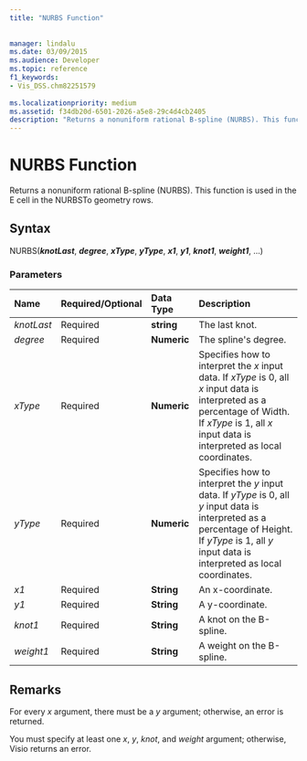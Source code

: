 ```yaml
---
title: "NURBS Function"
 
 
manager: lindalu
ms.date: 03/09/2015
ms.audience: Developer
ms.topic: reference
f1_keywords:
- Vis_DSS.chm82251579
 
ms.localizationpriority: medium
ms.assetid: f34db20d-6501-2026-a5e8-29c4d4cb2405
description: "Returns a nonuniform rational B-spline (NURBS). This function is used in the E cell in the NURBSTo geometry rows."
---
```


# NURBS Function

Returns a nonuniform rational B-spline (NURBS). This function is used in the E cell in the NURBSTo geometry rows.
  
## Syntax

NURBS(***knotLast***, ***degree***, ***xType***, ***yType***, ***x1***, ***y1***, ***knot1***, ***weight1***, ...)
  
### Parameters

|**Name**|**Required/Optional**|**Data Type**|**Description**|
|:-----|:-----|:-----|:-----|
| *knotLast* <br/> |Required  <br/> |**string** <br/> | The last knot. |
| *degree* <br/> |Required  <br/> |**Numeric** <br/> |The spline's degree. |
| *xType* <br/> |Required  <br/> |**Numeric** <br/> |Specifies how to interpret the  *x* input data. If _xType_ is 0, all _x_ input data is interpreted as a percentage of Width. If _xType_ is 1, all _x_ input data is interpreted as local coordinates. |
| *yType* <br/> |Required  <br/> |**Numeric** <br/> |Specifies how to interpret the  *y* input data. If _yType_ is 0, all _y_ input data is interpreted as a percentage of Height. If _yType_ is 1, all _y_ input data is interpreted as local coordinates. |
| *x1* <br/> |Required  <br/> |**String** <br/> |An x-coordinate. |
| *y1* <br/> |Required  <br/> |**String** <br/> |A y-coordinate. |
| *knot1* <br/> |Required  <br/> |**String** <br/> |A knot on the B-spline. |
| *weight1* <br/> |Required  <br/> |**String** <br/> |A weight on the B-spline. |

## Remarks

For every  *x* argument, there must be a  *y* argument; otherwise, an error is returned.
  
You must specify at least one  *x*, *y*, *knot*, and  *weight* argument; otherwise, Visio returns an error.
  